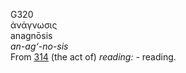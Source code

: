 <body>
  <p>G320<br>  ἀνάγνωσις  <br> anagnōsis  <br><i>an-ag‘-no-sis </i><br>From <a href="g0314.htm">314</a>  (the act of) <i>reading:</i> - reading.<br></p>
 </body>